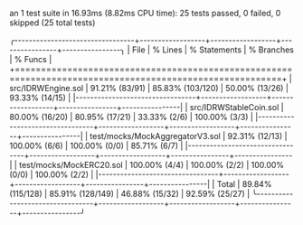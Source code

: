an 1 test suite in 16.93ms (8.82ms CPU time): 25 tests passed, 0 failed, 0 skipped (25 total tests)

╭---------------------------------+------------------+------------------+----------------+----------------╮
| File                            | % Lines          | % Statements     | % Branches     | % Funcs        |
+=========================================================================================================+
| src/IDRWEngine.sol              | 91.21% (83/91)   | 85.83% (103/120) | 50.00% (13/26) | 93.33% (14/15) |
|---------------------------------+------------------+------------------+----------------+----------------|
| src/IDRWStableCoin.sol          | 80.00% (16/20)   | 80.95% (17/21)   | 33.33% (2/6)   | 100.00% (3/3)  |
|---------------------------------+------------------+------------------+----------------+----------------|
| test/mocks/MockAggregatorV3.sol | 92.31% (12/13)   | 100.00% (6/6)    | 100.00% (0/0)  | 85.71% (6/7)   |
|---------------------------------+------------------+------------------+----------------+----------------|
| test/mocks/MockERC20.sol        | 100.00% (4/4)    | 100.00% (2/2)    | 100.00% (0/0)  | 100.00% (2/2)  |
|---------------------------------+------------------+------------------+----------------+----------------|
| Total                           | 89.84% (115/128) | 85.91% (128/149) | 46.88% (15/32) | 92.59% (25/27) |
╰---------------------------------+------------------+------------------+----------------+----------------╯
